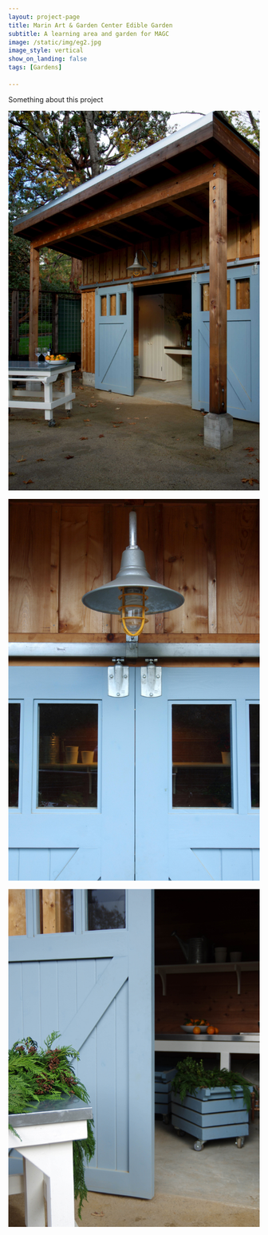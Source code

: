 ```yaml
---
layout: project-page
title: Marin Art & Garden Center Edible Garden
subtitle: A learning area and garden for MAGC
image: /static/img/eg2.jpg
image_style: vertical
show_on_landing: false
tags: [Gardens]

---
```


Something about this project 

![](/static/img/eg1.jpg)

![](/static/img/eg3.jpg)

![](/static/img/eg4.jpg)




